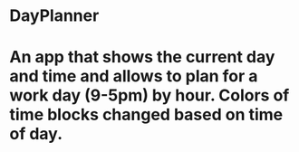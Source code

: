 # DayPlanner

# An app that shows the current day and time and allows to plan for a work day (9-5pm) by hour. Colors of time blocks changed based on time of day.  
